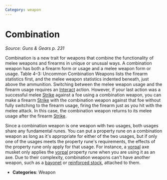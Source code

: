 ```yaml
---
Category: weapon
---
```

# Combination  
*Source: Guns & Gears p. 231*  

Combination is a new trait for weapons that combine the functionality of melee weapons and firearms in unique or unusual ways. A combination weapon has both a firearm form or usage and a melee weapon form or usage. Table 4–3: Uncommon Combination Weapons lists the firearm statistics first, and the melee weapon statistics indented beneath, just above the ammunition. Switching between the melee weapon usage and the firearm usage requires an [Interact](../actions/interact.md) action. However, if your last action was a successful melee [Strike](../actions/strike.md) against a foe using a combination weapon, you can make a firearm [Strike](../actions/strike.md) with the combination weapon against that foe without fully switching to the firearm usage, firing the firearm just as you hit with the melee attack. In this case, the combination weapon returns to its melee usage after the firearm [Strike](../actions/strike.md).

Since a combination weapon is one weapon with two usages, both usages share any fundamental runes. You can put a property rune on a combination weapon as long as it's appropriate for either of the two usages, but if only one of the usages meets the property rune's requirements, the effects of the property rune only apply for that usage. For instance, a [vorpal](../../compendium/equipment/items/vorpal.md) axe musket only applies the [vorpal](../../compendium/equipment/items/vorpal.md) property rune when you are using it as an axe. Due to their complexity, combination weapons can't have another weapon, such as a [bayonet](../../compendium/equipment/items/bayonet-g-g.md) or [reinforced stock](../../compendium/equipment/items/reinforced-stock-g-g.md), attached to them.

- **Categories**: Weapon